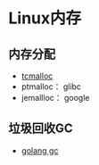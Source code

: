 # Linux内存
## 内存分配
* [tcmalloc](tcmalloc.md)
* ptmalloc： glibc
* jemallloc： google

## 垃圾回收GC
* [golang gc](golang_gc.md)